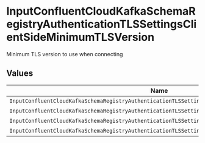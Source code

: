 # InputConfluentCloudKafkaSchemaRegistryAuthenticationTLSSettingsClientSideMinimumTLSVersion

Minimum TLS version to use when connecting


## Values

| Name                                                                                               | Value                                                                                              |
| -------------------------------------------------------------------------------------------------- | -------------------------------------------------------------------------------------------------- |
| `InputConfluentCloudKafkaSchemaRegistryAuthenticationTLSSettingsClientSideMinimumTLSVersionTlSv1`  | TLSv1                                                                                              |
| `InputConfluentCloudKafkaSchemaRegistryAuthenticationTLSSettingsClientSideMinimumTLSVersionTlSv11` | TLSv1.1                                                                                            |
| `InputConfluentCloudKafkaSchemaRegistryAuthenticationTLSSettingsClientSideMinimumTLSVersionTlSv12` | TLSv1.2                                                                                            |
| `InputConfluentCloudKafkaSchemaRegistryAuthenticationTLSSettingsClientSideMinimumTLSVersionTlSv13` | TLSv1.3                                                                                            |